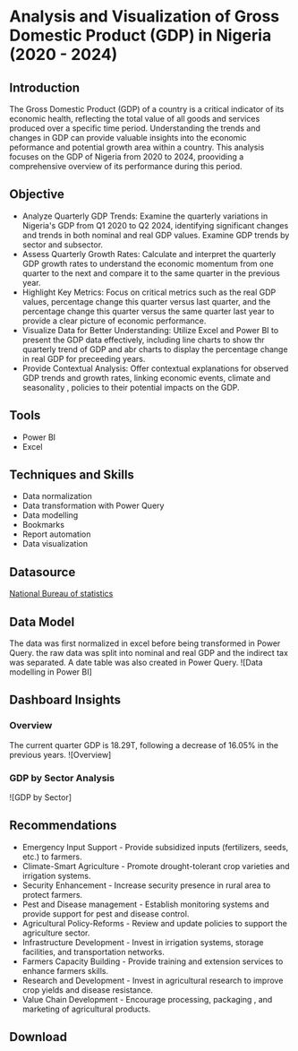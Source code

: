 # Analysis and Visualization of Gross Domestic Product (GDP) in Nigeria (2020 - 2024)

## Introduction
The Gross Domestic Product (GDP) of a country is a critical indicator of its economic health, reflecting the total value of all goods and services produced over a specific time period. Understanding the trends and changes in GDP can provide valuable insights into the economic peformance and potential growth area within a country. This analysis focuses on the GDP of Nigeria from 2020 to 2024, prooviding a comprehensive overview of its performance during this period. 

## Objective 
- Analyze Quarterly GDP Trends: Examine the quarterly variations in Nigeria's GDP from Q1 2020 to Q2 2024, identifying significant changes and trends in both nominal and real GDP values. Examine GDP trends by sector and subsector.
- Assess Quarterly Growth Rates: Calculate and interpret the quarterly GDP growth rates to understand the economic momentum from one quarter to the next and compare it to the same quarter in the previous year.
- Highlight Key Metrics: Focus on critical metrics such as the real GDP values, percentage change this quarter versus last quarter, and the percentage change this quarter versus the same quarter last year to provide a clear picture of economic performance.
- Visualize Data for Better Understanding: Utilize Excel and Power BI to present the GDP data effectively, including line charts to show thr quarterly trend of GDP and abr charts to display the percentage change in real GDP for preceeding years.
- Provide Contextual Analysis: Offer contextual explanations for observed GDP trends and growth rates, linking economic events, climate and seasonality , policies to their potential impacts on the GDP.
  
## Tools
- Power BI
- Excel
## Techniques and Skills 
- Data normalization
- Data transformation with Power Query
- Data modelling
- Bookmarks
- Report automation
- Data visualization
  
## Datasource
<a href = "https://nigerianstat.gov.ng/elibrary/read/1241549"> National Bureau of statistics </a>
## Data Model 
The data was first normalized in excel before being transformed in Power Query. the raw data was split into nominal and real GDP and the indirect tax was separated. A date table was also created in Power Query.
![Data modelling in Power BI]

## Dashboard Insights
### Overview 
The current quarter GDP is 18.29T, following a decrease of 16.05% in the previous years.
![Overview]

### GDP by Sector Analysis 
![GDP by Sector]

## Recommendations
- Emergency Input Support - Provide subsidized inputs (fertilizers, seeds, etc.) to farmers.
- Climate-Smart Agriculture - Promote drought-tolerant crop varieties and irrigation systems.
- Security Enhancement - Increase security presence in rural area to protect farmers.
- Pest and Disease management - Establish monitoring systems and provide support for pest and disease control.
- Agricultural Policy-Reforms - Review and update policies to support the agriculture sector.
- Infrastructure Development - Invest in irrigation systems, storage facilities, and transportation networks.
- Farmers Capacity Building - Provide training and extension services to enhance farmers skills.
- Research and Development - Invest in agricultural research to improve crop yields and disease resistance.
- Value Chain Development - Encourage processing, packaging , and marketing  of agricultural products. 

## Download


